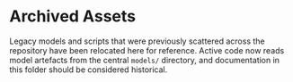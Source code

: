 # Archived Assets

Legacy models and scripts that were previously scattered across the repository
have been relocated here for reference. Active code now reads model artefacts
from the central `models/` directory, and documentation in this folder should be
considered historical.
